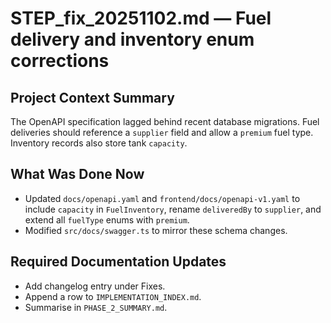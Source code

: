 # STEP_fix_20251102.md — Fuel delivery and inventory enum corrections

## Project Context Summary
The OpenAPI specification lagged behind recent database migrations. Fuel deliveries should reference a `supplier` field and allow a `premium` fuel type. Inventory records also store tank `capacity`.

## What Was Done Now
- Updated `docs/openapi.yaml` and `frontend/docs/openapi-v1.yaml` to include `capacity` in `FuelInventory`, rename `deliveredBy` to `supplier`, and extend all `fuelType` enums with `premium`.
- Modified `src/docs/swagger.ts` to mirror these schema changes.

## Required Documentation Updates
- Add changelog entry under Fixes.
- Append a row to `IMPLEMENTATION_INDEX.md`.
- Summarise in `PHASE_2_SUMMARY.md`.
